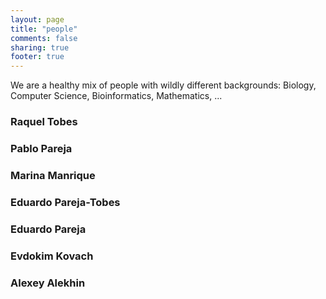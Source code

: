 ```yaml
---
layout: page
title: "people"
comments: false
sharing: true
footer: true
---
```


We are a healthy mix of people with wildly different backgrounds: Biology, Computer Science, Bioinformatics, Mathematics, ...

### Raquel Tobes

### Pablo Pareja

### Marina Manrique

### Eduardo Pareja-Tobes

### Eduardo Pareja

### Evdokim Kovach

### Alexey Alekhin

